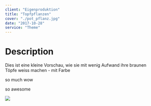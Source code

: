 ```yaml
---
client: "Eigenproduktion"
title: "Topfpflanzen"
cover: "./pot_pflanz.jpg"
date: "2017-10-28"
service: "Theme"
---
```

# Description

Dies ist eine kleine Vorschau, wie sie mit wenig Aufwand ihre braunen Töpfe weiss machen - mit Farbe

so much wow 

so awesome

![](./pflanze_billig_glas.jpg./Glas_knopfle.jpg )
